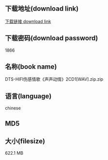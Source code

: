 ## 下载地址(download link)
[下载链接 download link](https://voluble-croquembouche-d321dc.netlify.app/?s=DTS-HIFI%E4%BC%A4%E6%84%9F%E6%83%85%E6%AD%8C%E3%80%8A%E5%A3%B0%E5%A3%B0%E5%8A%A8%E6%83%85%E3%80%8B2CD1%5BWAV%5D.zip)

## 下载密码(download password)
1866

## 名称(book name)
DTS-HIFI伤感情歌《声声动情》2CD1[WAV].zip.zip

## 语言(language)
chinese

## MD5


## 大小(filesize)
622.1 MB

